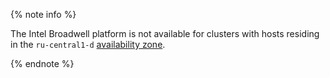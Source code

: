 {% note info %}

The Intel Broadwell platform is not available for clusters with hosts residing in the `ru-central1-d` [availability zone](../../overview/concepts/geo-scope.md).

{% endnote %}
